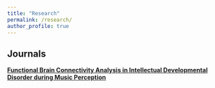 ```yaml
---
title: "Research"
permalink: /research/
author_profile: true
---
```

Journals
---
<b>[Functional Brain Connectivity Analysis in Intellectual Developmental Disorder during Music Perception](https://ekanshsareen.github.io/publications/ieee_tnsre)</b> <br> 
